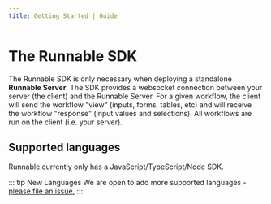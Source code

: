 ```yaml
---
title: Getting Started | Guide
---
```


# The Runnable SDK

The Runnable SDK is only necessary when deploying a standalone **Runnable Server**. The SDK provides a websocket connection between your server (the client) and the Runnable Server. For a given workflow, the client will send the workflow "view" (inputs, forms, tables, etc) and will receive the workflow "response" (input values and selections). All workflows are run on the client (i.e. your server).

## Supported languages

Runnable currently only has a JavaScript/TypeScript/Node SDK.

::: tip New Languages
We are open to add more supported languages - [please file an issue.](https://github.com/kineticio/runnable/issues)
:::
